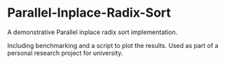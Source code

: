 # Parallel-Inplace-Radix-Sort

A demonstrative Parallel inplace radix sort implementation.

Including benchmarking and a script to plot the results.
Used as part of a personal research project for university.
